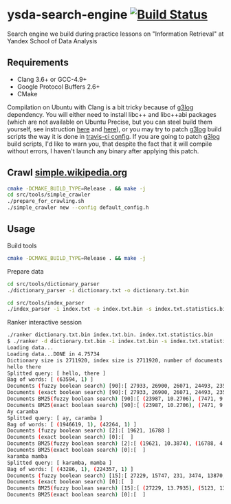 # ysda-search-engine [![Build Status](https://travis-ci.org/yazevnul/ysda-search-engine.svg?branch=master)](https://travis-ci.org/yazevnul/ysda-search-engine)
Search engine we build during practice lessons on "Information Retrieval" at Yandex School of Data Analysis

## Requirements
* Clang 3.6+ or GCC-4.9+
* Google Protocol Buffers 2.6+
* CMake

Compilation on Ubuntu with Clang is a bit tricky because of [g3log][g3log] dependency. You will
either need to install libc++ and libc++abi packages (which are not available on Ubuntu Precise, but
you can steel build them yourself, see instruction [here][libcxx] and [here][libcxx-hacking]), or
you may try to patch [g3log][g3log] build scripts the way it is done in
[travis-ci config][self-travis-ci-config]. If you are going to patch [g3log][g3log] build scripts,
I'd like to warn you, that despite the fact that it will compile without errors, I haven't launch
any binary after applying this patch.

## Crawl [simple.wikipedia.org](http://simple.wikipedia.org)
```bash
cmake -DCMAKE_BUILD_TYPE=Release . && make -j
cd src/tools/simple_crawler
./prepare_for_crawling.sh
./simple_crawler new --config default_config.h
```

## Usage

Build tools
```bash
cmake -DCMAKE_BUILD_TYPE=Release . && make -j
```

Prepare data
```bash
cd src/tools/dictionary_parser
./dictionary_parser -i dictionary.txt -o dictionary.txt.bin

cd src/tools/index_parser
./index_parser -i index.txt -o index.txt.bin -s index.txt.statistics.bin
```

Ranker interactive session
```bash
./ranker dictionary.txt.bin index.txt.bin. index.txt.statistics.bin
$ ./ranker -d dictionary.txt.bin -i index.txt.bin -s index.txt.statistics.bin
Loading data...
Loading data...DONE in 4.75734
Dictionary size is 2711920, index size is 2711920, number of documents is 26351, average document length is 1378.05
hello there
Splitted query: [ hello, there ]
Bag of words: [ (63594, 1) ]
Documents (fuzzy boolean search) [90]:[ 27933, 26900, 26071, 24493, 23507, 22607, 21851, 23252, 21312, 20790, 20735, 21293, 20129, 27667, 18840, 18451, 17002, 16408, 26010, 25428, 15922, 23987, 15354, 14495, 14204, 13260, 27629, 18414, 3670, 8229, 13079, 11447, 11136, 16832, 10624, 2045, 9611, 24746, 9517, 21180, 9055, 8676, 26758, 16476, 471, 2217, 11335, 8425, 7646, 16090, 15217, 8214, 27441, 20360, 7556, 7471, 25581, 12971, 7237, 27718, 4729, 4234, 17343, 12784, 1241, 27480, 7304, 3384, 26021, 2741, 2249, 1883, 2562, 8510, 4630, 10783, 15847, 2558, 16857, 4344, 2811, 17718, 743, 11740, 16077, 460, 789, 21696, 744, 3633 ]
Documents (exact boolean search) [90]:[ 27933, 26900, 26071, 24493, 23507, 22607, 21851, 23252, 21312, 20790, 20735, 21293, 20129, 27667, 18840, 18451, 17002, 16408, 26010, 25428, 15922, 23987, 15354, 14495, 14204, 13260, 27629, 18414, 3670, 8229, 13079, 11447, 11136, 16832, 10624, 2045, 9611, 24746, 9517, 21180, 9055, 8676, 26758, 16476, 471, 2217, 11335, 8425, 7646, 16090, 15217, 8214, 27441, 20360, 7556, 7471, 25581, 12971, 7237, 27718, 4729, 4234, 17343, 12784, 1241, 27480, 7304, 3384, 26021, 2741, 2249, 1883, 2562, 8510, 4630, 10783, 15847, 2558, 16857, 4344, 2811, 17718, 743, 11740, 16077, 460, 789, 21696, 744, 3633 ]
Documents BM25(fuzzy boolean search) [90]:[ (23987, 10.2706), (7471, 9.98626), (15217, 9.97647), (27718, 9.76666), (12971, 9.17373), (4234, 8.7368), (3633, 8.54207), (27629, 8.51916), (13260, 8.50772), (27667, 8.34157), (789, 8.24389), (471, 8.23318), (15354, 8.18355), (27933, 7.76477), (18840, 7.54965), (8425, 7.49463), (15847, 7.44473), (1883, 7.24192), (18414, 7.03939), (16077, 6.80025), (10783, 6.70668), (22607, 6.65502), (2558, 6.64106), (23252, 6.63965), (4729, 6.55405), (1241, 6.45931), (21696, 6.43424), (8510, 6.39097), (20129, 6.36742), (16832, 6.26665), (13079, 6.25833), (7304, 6.1871), (20735, 6.12924), (25428, 6.04919), (15922, 6.02625), (4630, 6.0091), (17718, 5.99766), (18451, 5.97886), (11136, 5.95637), (12784, 5.86992), (2741, 5.83031), (21312, 5.81248), (17002, 5.8036), (26071, 5.74131), (26900, 5.69749), (24746, 5.68046), (21180, 5.66185), (23507, 5.56237), (16408, 5.53328), (7646, 5.52203), (3670, 5.50923), (26021, 5.4586), (20360, 5.45185), (2249, 5.4166), (27480, 5.38743), (10624, 5.36462), (2217, 5.342), (24493, 5.31066), (9517, 5.24182), (17343, 5.21374), (9611, 5.13699), (11740, 5.02429), (20790, 4.91769), (16090, 4.76006), (11447, 4.76006), (2562, 4.76006), (8676, 4.74816), (27441, 4.73633), (21851, 4.69422), (9055, 4.64036), (16476, 4.57117), (26758, 4.56897), (2045, 4.53085), (7237, 4.46696), (4344, 4.07525), (16857, 3.88768), (460, 3.88373), (2811, 3.8228), (25581, 3.39974), (8214, 3.05236), (26010, 2.57286), (7556, 2.1943), (21293, 2.09468), (14495, 1.85662), (743, 1.80693), (3384, 1.65136), (744, 1.30642), (11335, 0.905472), (14204, 0.882991), (8229, 0.841104) ]
Documents BM25(exact boolean search) [90]:[ (23987, 10.2706), (7471, 9.98626), (15217, 9.97647), (27718, 9.76666), (12971, 9.17373), (4234, 8.7368), (3633, 8.54207), (27629, 8.51916), (13260, 8.50772), (27667, 8.34157), (789, 8.24389), (471, 8.23318), (15354, 8.18355), (27933, 7.76477), (18840, 7.54965), (8425, 7.49463), (15847, 7.44473), (1883, 7.24192), (18414, 7.03939), (16077, 6.80025), (10783, 6.70668), (22607, 6.65502), (2558, 6.64106), (23252, 6.63965), (4729, 6.55405), (1241, 6.45931), (21696, 6.43424), (8510, 6.39097), (20129, 6.36742), (16832, 6.26665), (13079, 6.25833), (7304, 6.1871), (20735, 6.12924), (25428, 6.04919), (15922, 6.02625), (4630, 6.0091), (17718, 5.99766), (18451, 5.97886), (11136, 5.95637), (12784, 5.86992), (2741, 5.83031), (21312, 5.81248), (17002, 5.8036), (26071, 5.74131), (26900, 5.69749), (24746, 5.68046), (21180, 5.66185), (23507, 5.56237), (16408, 5.53328), (7646, 5.52203), (3670, 5.50923), (26021, 5.4586), (20360, 5.45185), (2249, 5.4166), (27480, 5.38743), (10624, 5.36462), (2217, 5.342), (24493, 5.31066), (9517, 5.24182), (17343, 5.21374), (9611, 5.13699), (11740, 5.02429), (20790, 4.91769), (16090, 4.76006), (11447, 4.76006), (2562, 4.76006), (8676, 4.74816), (27441, 4.73633), (21851, 4.69422), (9055, 4.64036), (16476, 4.57117), (26758, 4.56897), (2045, 4.53085), (7237, 4.46696), (4344, 4.07525), (16857, 3.88768), (460, 3.88373), (2811, 3.8228), (25581, 3.39974), (8214, 3.05236), (26010, 2.57286), (7556, 2.1943), (21293, 2.09468), (14495, 1.85662), (743, 1.80693), (3384, 1.65136), (744, 1.30642), (11335, 0.905472), (14204, 0.882991), (8229, 0.841104) ]
Ay caramba
Splitted query: [ ay, caramba ]
Bag of words: [ (1946619, 1), (42264, 1) ]
Documents (fuzzy boolean search) [2]:[ 19621, 16788 ]
Documents (exact boolean search) [0]:[  ]
Documents BM25(fuzzy boolean search) [2]:[ (19621, 10.3874), (16788, 4.81148) ]
Documents BM25(exact boolean search) [0]:[  ]
karamba mamba
Splitted query: [ karamba, mamba ]
Bag of words: [ (43286, 1), (224357, 1) ]
Documents (fuzzy boolean search) [15]:[ 27229, 15747, 231, 3474, 13870, 24902, 12597, 11574, 3404, 9292, 5123, 5046, 22506, 1024, 3556 ]
Documents (exact boolean search) [0]:[  ]
Documents BM25(fuzzy boolean search) [15]:[ (27229, 13.7935), (5123, 13.5138), (12597, 12.2625), (15747, 8.89745), (3474, 8.59382), (3404, 8.55548), (3556, 8.01631), (231, 7.60316), (1024, 7.22213), (5046, 6.68208), (22506, 5.5575), (11574, 5.52548), (13870, 5.49746), (9292, 2.86138), (24902, 1.09459) ]
Documents BM25(exact boolean search) [0]:[  ]
```

[json11]: https://github.com/dropbox/json11.git
[cxxopts]: https://github.com/jarro2783/cxxopts.git
[thread-pool]: https://github.com/progschj/ThreadPool.git
[g3log]: https://bitbucket.org/KjellKod/g3log
[libcxx]: http://libcxx.llvm.org
[libcxx-hacking]: https://github.com/maidsafe/MaidSafe/wiki/Hacking-with-Clang-llvm-abi-and-llvm-libc
[self-travis-ci-config]: https://github.com/yazevnul/ysda-search-engine/blob/master/.travis.yml

